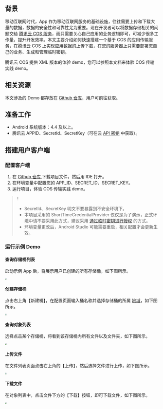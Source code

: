 ## 背景
移动互联网时代，App 作为移动互联网服务的基础设施，往往需要上传和下载大量的数据，数据的安全性和可靠性尤为重要。现在开发者可以将数据存储相关的问题交给 [腾讯云 COS 服务](https://cloud.tencent.com/product/cos)，而只需要关心自己应用的业务逻辑即可，可减少很多工作量，提升开发效率。本文主要介绍如何快速搭建一个基于 COS 的应用传输服务，在腾讯云 COS 上实现应用数据的上传下载，在您的服务器上只需要部署您自己的业务、生成和管理临时密钥。

腾讯云 COS 提供 XML 版本的体验 demo，您可以参照本文档来体验 COS 传输实践 demo。

## 相关资源

本文涉及的 Demo 都存放在 [Github 仓库](https://github.com/tencentyun/qcloud-sdk-android-samples/tree/master/COSTransferPractice)，用户可前往获取。

## 准备工作
- Android 系统版本：4.4 及以上。
- 腾讯云 APPID、SecretId、SecretKey（可在云 [API 密钥](https://console.cloud.tencent.com/capi) 中获取）。

## 搭建用户客户端

### 配置客户端

1. 在 [Github 仓库 ](https://github.com/tencentyun/qcloud-sdk-android-samples/tree/master/COSTransferPractice) 下载项目文件，然后用 IDE 打开。
2. 在环境变量中配置您的 APP_ID、SECRET_ID、SECRET_KEY。
3. 运行项目，体验 COS 传输实践 demo。

>!
>- SecretId、SecretKey 明文不要暴露到不安全环境下。
>- 本项目采用的 ShortTimeCredentialProvider 仅仅是为了演示，正式环境中请不要采用此方式，建议采用 [通过临时密钥进行授权](https://cloud.tencent.com/document/product/436/12159#1.-.E5.AE.9E.E7.8E.B0.E8.8E.B7.E5.8F.96.E4.B8.B4.E6.97.B6.E5.AF.86.E9.92.A5) 的方式。
>- 环境变量更改后，Android Studio 可能需要重启，相关配置才会更新生效。

### 运行示例 Demo

#### 查询存储桶列表
启动示例 App 后，将展示用户已创建的所有存储桶，如下图所示。

<img src="https://main.qcloudimg.com/raw/17a5877f894e11a4658d6a81dde8170d.png" style="zoom:30%;" />

#### 创建存储桶
点击右上角【新建桶】，在配置页面输入桶名称并选择存储桶的所属 [地域](https://cloud.tencent.com/document/product/436/6224)，如下图所示。

<img src="https://main.qcloudimg.com/raw/617069f5b350da7290828070227935c3.png" style="zoom:30%;" />

#### 查询对象列表

选择点击某个存储桶，将看到该存储桶内所有文件以及文件夹，如下图所示。

<img src="https://main.qcloudimg.com/raw/539b7091ad053c2082d4381e3700fa1c.png" style="zoom:30%;" />

#### 上传文件
在文件列表页面点击右上角的【上传】，然后选择文件进行上传，如下图所示。

<img src="https://main.qcloudimg.com/raw/7723252f178aae084556fff098473356.png" style="zoom:30%;" />

#### 下载文件
在对象列表中，点击文件下方的【下载】按钮，即可下载文件，如下图所示。

<img src="https://main.qcloudimg.com/raw/2a3db80d1e62ec210af6cd67a4aa935a.png" style="zoom:30%;" />
